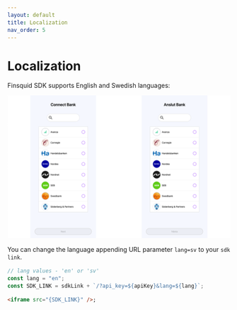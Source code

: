 ```yaml
---
layout: default
title: Localization
nav_order: 5
---
```


# Localization

Finsquid SDK supports English and Swedish languages:

![Auth localization](./images/auth-localization.png)

You can change the language appending URL parameter `lang=sv` to your `sdk link`.

```js
// lang values - 'en' or 'sv'
const lang = "en";
const SDK_LINK = sdkLink + `/?api_key=${apiKey}&lang=${lang}`;
```

```html
<iframe src="{SDK_LINK}" />;
```
